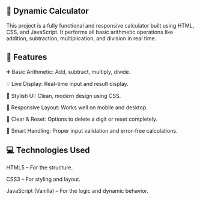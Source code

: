 ## 🧮 Dynamic Calculator
This project is a fully functional and responsive calculator built using HTML, CSS, and JavaScript. It performs all basic arithmetic operations like addition, subtraction, multiplication, and division in real time.

## 🔧 Features
➕ Basic Arithmetic: Add, subtract, multiply, divide.

💡 Live Display: Real-time input and result display.

🎨 Stylish UI: Clean, modern design using CSS.

📱 Responsive Layout: Works well on mobile and desktop.

🔄 Clear & Reset: Options to delete a digit or reset completely.

🧠 Smart Handling: Proper input validation and error-free calculations.

## 💻 Technologies Used
HTML5 – For the structure.

CSS3 – For styling and layout.

JavaScript (Vanilla) – For the logic and dynamic behavior.
